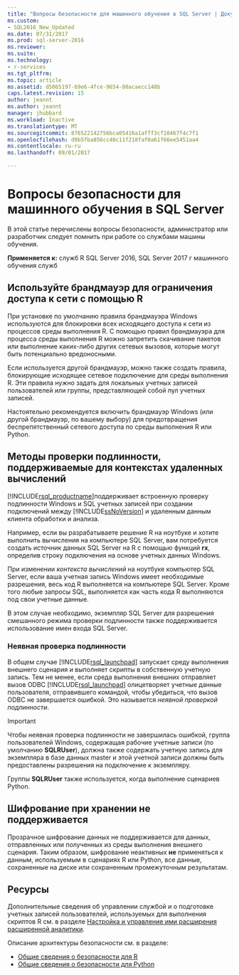```yaml
---
title: "Вопросы безопасности для машинного обучения в SQL Server | Документы Microsoft"
ms.custom:
- SQL2016_New_Updated
ms.date: 07/31/2017
ms.prod: sql-server-2016
ms.reviewer: 
ms.suite: 
ms.technology:
- r-services
ms.tgt_pltfrm: 
ms.topic: article
ms.assetid: d5065197-69e6-4fce-9654-00acaecc148b
caps.latest.revision: 15
author: jeannt
ms.author: jeannt
manager: jhubbard
ms.workload: Inactive
ms.translationtype: MT
ms.sourcegitcommit: 876522142756bca05416a1afff3cf10467f4c7f1
ms.openlocfilehash: d9b5fba856cc40c11f218faf0a61f66ee5451aa4
ms.contentlocale: ru-ru
ms.lasthandoff: 09/01/2017

---
```

# <a name="security-considerations-for-machine-learning-in-sql-server"></a>Вопросы безопасности для машинного обучения в SQL Server

В этой статье перечислены вопросы безопасности, администратор или разработчик следует помнить при работе со службами машины обучения.

**Применяется к:** служб R SQL Server 2016, SQL Server 2017 г машинного обучения служб

## <a name="use-a-firewall-to-restrict-network-access-by-r"></a>Используйте брандмауэр для ограничения доступа к сети с помощью R

При установке по умолчанию правила брандмауэра Windows используются для блокировки всех исходящего доступа к сети из процессов среды выполнения R. С помощью правил брандмауэра для процесса среды выполнения R можно запретить скачивание пакетов или выполнение каких-либо других сетевых вызовов, которые могут быть потенциально вредоносными.

Если используется другой брандмауэр, можно также создать правила, блокирующие исходящее сетевое подключение для среды выполнения R. Эти правила нужно задать для локальных учетных записей пользователей или группы, представляющей собой пул учетных записей.

Настоятельно рекомендуется включить брандмауэр Windows (или другой брандмауэр, по вашему выбору) для предотвращения беспрепятственный сетевого доступа по среды выполнения R или Python.

## <a name="authentication-methods-supported-for-remote-compute-contexts"></a>Методы проверки подлинности, поддерживаемые для контекстах удаленных вычислений

[!INCLUDE[rsql_productname](../../includes/rsql-productname-md.md)]поддерживает встроенную проверку подлинности Windows и SQL учетных записей при создании подключений между [!INCLUDE[ssNoVersion](../../includes/ssnoversion-md.md)] и удаленным данным клиента обработки и анализа.

Например, если вы разрабатываете решение R на ноутбуке и хотите выполнить вычисления на компьютере SQL Server, вам потребуется создать источник данных SQL Server на R с помощью функций **rx**, определив строку подключения на основе учетных данных Windows.

При изменении _контекста вычислений_ на ноутбуке компьютер SQL Server, если ваша учетная запись Windows имеет необходимые разрешения, весь код R выполняется на компьютере SQL Server. Кроме того любые запросы SQL, выполняется как часть кода R выполняются под свои учетные данные.

В этом случае необходимо, экземпляр SQL Server для разрешения смешанного режима проверки подлинности также поддерживается использование имен входа SQL Server.

### <a name="implied-authentication"></a>Неявная проверка подлинности

 В общем случае [!INCLUDE[rsql_launchpad](../../includes/rsql-launchpad-md.md)] запускает среду выполнения внешнего сценария и выполняет скрипты в собственную учетную запись. Тем не менее, если среда выполнения внешних отправляет вызов ODBC [!INCLUDE[rsql_launchpad](../../includes/rsql-launchpad-md.md)] олицетворяет учетные данные пользователя, отправившего командой, чтобы убедиться, что вызов ODBC не завершается ошибкой. Это называется *неявной проверкой подлинности*.
 
 > [!IMPORTANT]
 >
 > Чтобы неявная проверка подлинности не завершилась ошибкой, группа пользователей Windows, содержащая рабочие учетные записи (по умолчанию **SQLRUser**), должна также содержать учетную запись для экземпляра в базе данных master и этой учетной записи должны быть предоставлены разрешения на подключение к экземпляру.
 > 
 > Группы **SQLRUser** также используется, когда выполнение сценариев Python. 

## <a name="no-support-for-encryption-at-rest"></a>Шифрование при хранении не поддерживается

Прозрачное шифрование данных не поддерживается для данных, отправленных или полученных из среды выполнения внешнего сценария. Таким образом, шифрование неактивных **не** применяться к данным, используемым в сценариях R или Python, все данные, сохраненные на диске или сохраненным промежуточным результатам.

## <a name="resources"></a>Ресурсы

Дополнительные сведения об управлении службой и о подготовке учетных записей пользователей, используемых для выполнения скриптов R см. в разделе [Настройка и управление ими расширения расширенной аналитики](../../advanced-analytics/r/configure-and-manage-advanced-analytics-extensions.md).

Описание архитектуры безопасности см. в разделе:

+ [Общие сведения о безопасности для R](security-overview-sql-server-r.md)
+ [Общие сведения о безопасности для Python](../python/security-overview-sql-server-python-services.md)

